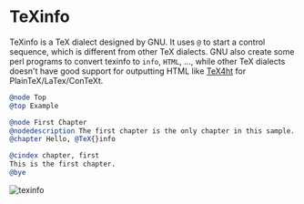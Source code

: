 # TeXinfo

TeXinfo is a TeX dialect designed by GNU. It uses `@` to start a control sequence,
which is different from other TeX dialects. GNU also create some perl programs
to convert texinfo to `info`, `HTML`, ..., while other TeX dialects doesn't have
good support for outputting HTML like [TeX4ht](https://tug.org/tex4ht/) for
PlainTeX/LaTex/ConTeXt.

```texinfo
@node Top
@top Example

@node First Chapter
@nodedescription The first chapter is the only chapter in this sample.
@chapter Hello, @TeX{}info

@cindex chapter, first
This is the first chapter.
@bye
```

![texinfo](https://github.com/user-attachments/assets/35507747-65ba-4d76-bfec-a614826ce4c7)
